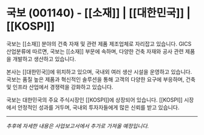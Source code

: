 # 국보 (001140) - [[소재]] | [[대한민국]] | [[KOSPI]]

국보는 [[소재]] 분야의 건축 자재 및 관련 제품 제조업체로 자리잡고 있습니다. GICS 산업분류에 따르면, 국보는 [[소재]] 부문에 속하며, 다양한 건축 자재와 공사 관련 제품을 개발하고 생산하고 있습니다.

본사는 [[대한민국]]에 위치하고 있으며, 국내외 여러 생산 시설을 운영하고 있습니다. 국보는 품질 높은 제품과 혁신적인 솔루션을 통해 고객의 다양한 요구에 부응하며, 건축 및 인프라 산업에서 경쟁력을 강화하고 있습니다.

국보는 대한민국의 주요 주식시장인 [[KOSPI]]에 상장되어 있습니다. [[KOSPI]] 시장에서 안정적인 성과를 거두며, 국내외 투자자들에게 많은 신뢰를 받고 있습니다.

---

*추후에 자세한 내용은 사업보고서에서 추가로 가져올 예정입니다.*